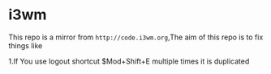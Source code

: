 i3wm
====

This repo is a mirror from `http://code.i3wm.org`,The aim of this repo is to fix things like

1.If You use logout shortcut $Mod+Shift+E multiple times it is duplicated
